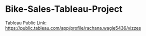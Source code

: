 # Bike-Sales-Tableau-Project
Tableau Public Link: https://public.tableau.com/app/profile/rachana.wagle5436/vizzes
